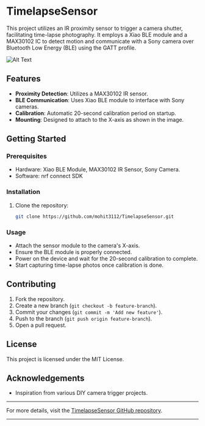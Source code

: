 

# TimelapseSensor

This project utilizes an IR proximity sensor to trigger a camera shutter, facilitating time-lapse photography. It employs a Xiao BLE module and a MAX30102 IC to detect motion and communicate with a Sony camera over Bluetooth Low Energy (BLE) using the GATT profile.

![Alt Text](https://github.com/mohit3112/TimelapseSensor/blob/main/timelapse3dprinting.gif)

## Features
- **Proximity Detection**: Utilizes a MAX30102 IR sensor.
- **BLE Communication**: Uses Xiao BLE module to interface with Sony cameras.
- **Calibration**: Automatic 20-second calibration period on startup.
- **Mounting**: Designed to attach to the X-axis as shown in the image.

## Getting Started

### Prerequisites
- Hardware: Xiao BLE Module, MAX30102 IR Sensor, Sony Camera.
- Software: nrf connect SDK

### Installation
1. Clone the repository:
    ```bash
    git clone https://github.com/mohit3112/TimelapseSensor.git
    ```
    
### Usage
- Attach the sensor module to the camera's X-axis.
- Ensure the BLE module is properly connected.
- Power on the device and wait for the 20-second calibration to complete.
- Start capturing time-lapse photos once calibration is done.

## Contributing
1. Fork the repository.
2. Create a new branch (`git checkout -b feature-branch`).
3. Commit your changes (`git commit -m 'Add new feature'`).
4. Push to the branch (`git push origin feature-branch`).
5. Open a pull request.

## License
This project is licensed under the MIT License.

## Acknowledgements
- Inspiration from various DIY camera trigger projects.

---

For more details, visit the [TimelapseSensor GitHub repository](https://github.com/mohit3112/TimelapseSensor).

---
